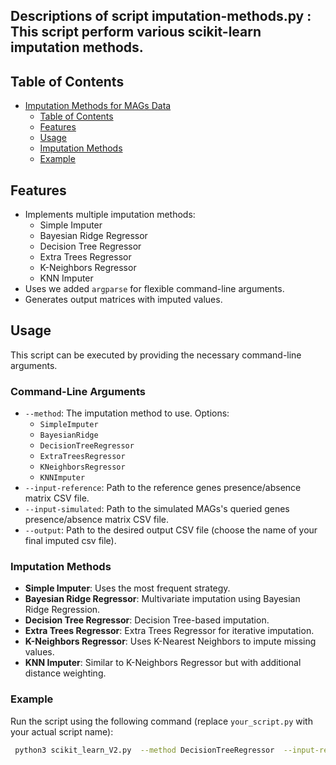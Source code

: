 ## Descriptions of script imputation-methods.py : This script perform various scikit-learn imputation methods.

## Table of Contents
- [Imputation Methods for MAGs Data](#imputation-methods-for-mags-data)
  - [Table of Contents](#table-of-contents)
  - [Features](#features)
  - [Usage](#usage)
  - [Imputation Methods](#imputation-methods)
  - [Example](#example)

## Features
- Implements multiple imputation methods:
  - Simple Imputer
  - Bayesian Ridge Regressor
  - Decision Tree Regressor
  - Extra Trees Regressor
  - K-Neighbors Regressor
  - KNN Imputer
- Uses we added `argparse` for flexible command-line arguments.
- Generates output matrices with imputed values.

## Usage
This script can be executed by providing the necessary command-line arguments.

### Command-Line Arguments
- `--method`: The imputation method to use. Options:
  - `SimpleImputer`
  - `BayesianRidge`
  - `DecisionTreeRegressor`
  - `ExtraTreesRegressor`
  - `KNeighborsRegressor`
  - `KNNImputer`
- `--input-reference`: Path to the reference genes presence/absence matrix CSV file.
- `--input-simulated`: Path to the simulated MAGs's queried genes presence/absence matrix CSV file.
- `--output`: Path to the desired output CSV file (choose the name of your final imputed csv file). 

### Imputation Methods
- **Simple Imputer**: Uses the most frequent strategy.
- **Bayesian Ridge Regressor**: Multivariate imputation using Bayesian Ridge Regression.
- **Decision Tree Regressor**: Decision Tree-based imputation.
- **Extra Trees Regressor**: Extra Trees Regressor for iterative imputation.
- **K-Neighbors Regressor**: Uses K-Nearest Neighbors to impute missing values.
- **KNN Imputer**: Similar to K-Neighbors Regressor but with additional distance weighting.

### Example
Run the script using the following command (replace `your_script.py` with your actual script name):

```bash
 python3 scikit_learn_V2.py  --method DecisionTreeRegressor  --input-reference ref.csv --input-simulated mags.csv --output DTR_Imputed_Mags.csv
```
